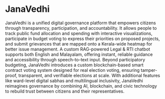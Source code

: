 # JanaVedhi

JanaVedhi is a unified digital governance platform that empowers citizens through transparency, participation, and accountability. It allows people to track public fund allocation and spending with interactive visualizations, participate in budget voting to express their priorities on proposed projects, and submit grievances that are mapped onto a Kerala-wide heatmap for better issue management. A custom RAG-powered Legal & RTI chatbot supports both English and Malayalam, offering instant, reliable guidance and accessibility through speech-to-text input. Beyond participatory budgeting, JanaVedhi introduces a custom blockchain-based smart contract voting system designed for real election voting, ensuring tamper-proof, transparent, and verifiable elections at scale. With additional features like ward-level digital sabhas and multilingual inclusivity, JanaVedhi reimagines governance by combining AI, blockchain, and civic technology to rebuild trust between citizens and their representatives.
